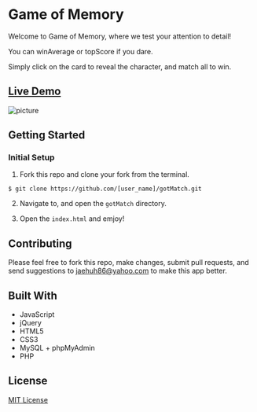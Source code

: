 # Game of Memory

Welcome to Game of Memory, where we test your attention to detail!

You can winAverage or topScore if you dare.

Simply click on the card to reveal the character, and match all to win.

## [Live Demo](http://gotmatch.jaehuh.network/)
![picture](assets/readMe.gif)


## Getting Started

### Initial Setup

1. Fork this repo and clone your fork from the terminal.

```$ git clone https://github.com/[user_name]/gotMatch.git```

2. Navigate to, and open the `gotMatch` directory.

3. Open the `index.html` and emjoy!

## Contributing

Please feel free to fork this repo, make changes, submit pull requests, and send suggestions to jaehuh86@yahoo.com to make this app better.

## Built With

* JavaScript
* jQuery
* HTML5
* CSS3
* MySQL + phpMyAdmin
* PHP

## License
[MIT License](https://opensource.org/licenses/mit-license.php)
